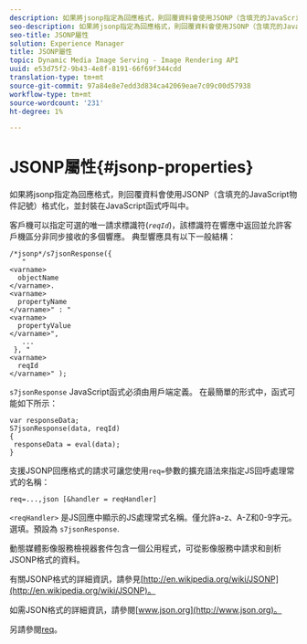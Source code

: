 ```yaml
---
description: 如果將jsonp指定為回應格式，則回覆資料會使用JSONP（含填充的JavaScript物件記號）格式化，並封裝在JavaScript函式呼叫中。
seo-description: 如果將jsonp指定為回應格式，則回覆資料會使用JSONP（含填充的JavaScript物件記號）格式化，並封裝在JavaScript函式呼叫中。
seo-title: JSONP屬性
solution: Experience Manager
title: JSONP屬性
topic: Dynamic Media Image Serving - Image Rendering API
uuid: e53d75f2-9b43-4e8f-8191-66f69f344cdd
translation-type: tm+mt
source-git-commit: 97a84e8e7edd3d834ca42069eae7c09c00d57938
workflow-type: tm+mt
source-wordcount: '231'
ht-degree: 1%

---
```



# JSONP屬性{#jsonp-properties}

如果將jsonp指定為回應格式，則回覆資料會使用JSONP（含填充的JavaScript物件記號）格式化，並封裝在JavaScript函式呼叫中。

客戶機可以指定可選的唯一請求標識符(*`reqId`*)，該標識符在響應中返回並允許客戶機區分非同步接收的多個響應。 典型響應具有以下一般結構：

```
/*jsonp*/s7jsonResponse({ 
   " 
<varname>
  objectName 
</varname>. 
<varname>
  propertyName 
</varname>" : " 
<varname>
  propertyValue 
</varname>", 
   ... 
 }, " 
<varname>
  reqId 
</varname>" );
```

`s7jsonResponse` JavaScript函式必須由用戶端定義。 在最簡單的形式中，函式可能如下所示：

```
var responseData; 
S7jsonResponse(data, reqId) 
{ 
 responseData = eval(data); 
}
```

支援JSONP回應格式的請求可讓您使用`req=`參數的擴充語法來指定JS回呼處理常式的名稱：

`req=...,json [&handler = reqHandler]`

`<reqHandler>` 是JS回應中顯示的JS處理常式名稱。僅允許a-z、A-Z和0-9字元。 選填。預設為 `s7jsonResponse`.

動態媒體影像服務檢視器套件包含一個公用程式，可從影像服務中請求和剖析JSONP格式的資料。

有關JSONP格式的詳細資訊，請參見[http://en.wikipedia.org/wiki/JSONP](http://en.wikipedia.org/wiki/JSONP)。

如需JSON格式的詳細資訊，請參閱[www.json.org](http://www.json.org)。

另請參閱[req](../../../../../../is-api/http-ref/image-serving-api-ref/c-http-protocol-reference/c-command-reference/r-req/r-req.md#reference-907cdb4a97034db7ad94695f25552e76)。
